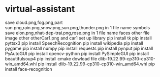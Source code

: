 # virtual-assistant
save cloud.png,fog.png,part sun.png,rain.png,snow.png,sun.png,thunder.png in 1 file name symbols
save elon.png,nhat-dep-trai.png,rose.png in 1 file name faces 
other file image other otherCar1.png and car1 
set up library
pip install tk
pip install pyttsx3
pip install SpeechRecognition
pip install wikipedia
pip install pygame
pip install numpy
pip install requests
pip install pynput
pip install PyAutoGUI
pip install opencv-python
pip install PySimpleGUI
pip install beautifulsoup4
pip install cmake
dowload file dlib-19.22.99-cp310-cp310-win_amd64.whl
pip install dlib-19.22.99-cp310-cp310-win_amd64.whl
pip install face-recognition
